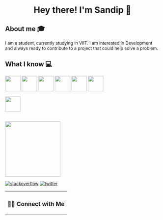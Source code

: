 <h1 align="center">Hey there! I'm Sandip 👋 </h1>


## About me :mortar_board:
I am a student, currently studying in VIIT. I am interested in Development and always ready to contribute to a project that could help solve a problem.

## What I know :computer:

<code><a href="https://www.python.org/" target="_blank"><img height="50" src="https://www.vectorlogo.zone/logos/python/python-ar21.svg"></a></code>
<code><a href="https://www.javascript.com/" target="_blank"><img height="50" src="https://www.vectorlogo.zone/logos/javascript/javascript-ar21.svg"></a></code>
<code><a href="https:#" target="_blank"><img height="50" src="https://www.vectorlogo.zone/logos/w3_html5/w3_html5-ar21.svg"></a></code>
<code><a href="#" target="_blank"><img height="50" src="https://www.vectorlogo.zone/logos/getbootstrap/getbootstrap-icon.svg"></a></code>
<code><a href="https://git-scm.com//" target="_blank"><img height="50" src="https://www.vectorlogo.zone/logos/git-scm/git-scm-ar21.svg"></a></code>
<code><a href="https://www.tableau.com//" target="_blank"><img height="50" src="https://user-images.githubusercontent.com/50192249/115270632-23855000-a15a-11eb-92a9-68ccbdb62b69.png"></a></code>




<code><a href="https://powerbi.microsoft.com/en-us/" target="_blank"><img height="50" src="https://www.vectorlogo.zone/logos/microsoft_powerbi/microsoft_powerbi-ar21.svg"></a></code>
<br/>



<br/>

<a href="https://github.com/sandippatil807">
  <img height="180em" src="https://github-readme-stats.vercel.app/api?username=sandippatil807&theme=buefy&show_icons=true" />

</a>

<br/>
<table>
  <tr>
    <th><h3> 🤝🏻 Connect with Me </h3></th>
  </tr>

<p>
 <a href="https://https://stackoverflow.com/users/14333048/sandip"><img alt="stackoverflow" src="https://www.vectorlogo.zone/logos/stackoverflow/stackoverflow-ar21.svg"></a> 
<a href="https://twitter.com/sandippatil807"><img alt="twitter" src="https://www.vectorlogo.zone/logos/twitter/twitter-icon.svg"></a> 

</p>
  

</table>
